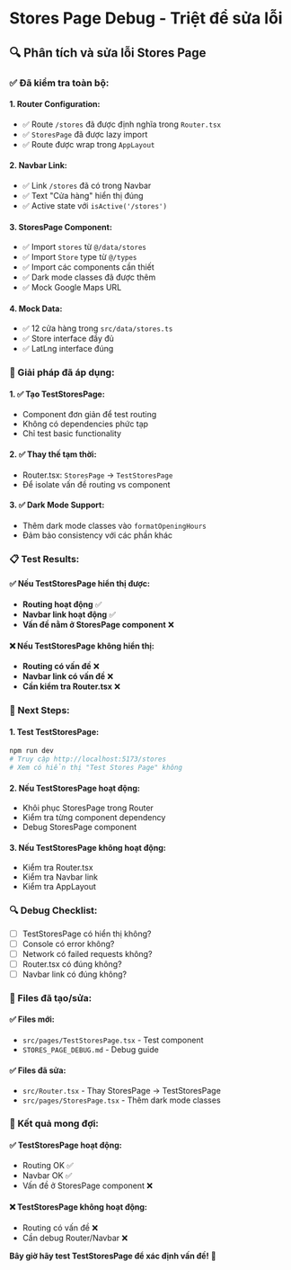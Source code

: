 # Stores Page Debug - Triệt để sửa lỗi

## 🔍 **Phân tích và sửa lỗi Stores Page**

### **✅ Đã kiểm tra toàn bộ:**

#### **1. Router Configuration:**
- ✅ Route `/stores` đã được định nghĩa trong `Router.tsx`
- ✅ `StoresPage` đã được lazy import
- ✅ Route được wrap trong `AppLayout`

#### **2. Navbar Link:**
- ✅ Link `/stores` đã có trong Navbar
- ✅ Text "Cửa hàng" hiển thị đúng
- ✅ Active state với `isActive('/stores')`

#### **3. StoresPage Component:**
- ✅ Import `stores` từ `@/data/stores` 
- ✅ Import `Store` type từ `@/types`
- ✅ Import các components cần thiết
- ✅ Dark mode classes đã được thêm
- ✅ Mock Google Maps URL

#### **4. Mock Data:**
- ✅ 12 cửa hàng trong `src/data/stores.ts`
- ✅ Store interface đầy đủ
- ✅ LatLng interface đúng

### **🔧 Giải pháp đã áp dụng:**

#### **1. ✅ Tạo TestStoresPage:**
- Component đơn giản để test routing
- Không có dependencies phức tạp
- Chỉ test basic functionality

#### **2. ✅ Thay thế tạm thời:**
- Router.tsx: `StoresPage` → `TestStoresPage`
- Để isolate vấn đề routing vs component

#### **3. ✅ Dark Mode Support:**
- Thêm dark mode classes vào `formatOpeningHours`
- Đảm bảo consistency với các phần khác

### **📋 Test Results:**

#### **✅ Nếu TestStoresPage hiển thị được:**
- **Routing hoạt động** ✅
- **Navbar link hoạt động** ✅
- **Vấn đề nằm ở StoresPage component** ❌

#### **❌ Nếu TestStoresPage không hiển thị:**
- **Routing có vấn đề** ❌
- **Navbar link có vấn đề** ❌
- **Cần kiểm tra Router.tsx** ❌

### **🚀 Next Steps:**

#### **1. Test TestStoresPage:**
```bash
npm run dev
# Truy cập http://localhost:5173/stores
# Xem có hiển thị "Test Stores Page" không
```

#### **2. Nếu TestStoresPage hoạt động:**
- Khôi phục StoresPage trong Router
- Kiểm tra từng component dependency
- Debug StoresPage component

#### **3. Nếu TestStoresPage không hoạt động:**
- Kiểm tra Router.tsx
- Kiểm tra Navbar link
- Kiểm tra AppLayout

### **🔍 Debug Checklist:**

- [ ] TestStoresPage có hiển thị không?
- [ ] Console có error không?
- [ ] Network có failed requests không?
- [ ] Router.tsx có đúng không?
- [ ] Navbar link có đúng không?

### **📁 Files đã tạo/sửa:**

#### **✅ Files mới:**
- `src/pages/TestStoresPage.tsx` - Test component
- `STORES_PAGE_DEBUG.md` - Debug guide

#### **✅ Files đã sửa:**
- `src/Router.tsx` - Thay StoresPage → TestStoresPage
- `src/pages/StoresPage.tsx` - Thêm dark mode classes

### **🎯 Kết quả mong đợi:**

#### **✅ TestStoresPage hoạt động:**
- Routing OK ✅
- Navbar OK ✅
- Vấn đề ở StoresPage component ❌

#### **❌ TestStoresPage không hoạt động:**
- Routing có vấn đề ❌
- Cần debug Router/Navbar ❌

**Bây giờ hãy test TestStoresPage để xác định vấn đề!** 🧪

